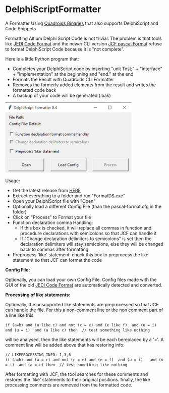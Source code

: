 # DelphiScriptFormatter

A Formatter Using [Quadroids Binaries](https://github.com/quadroid/jcf-pascal-format/releases/tag/v1.0.1) that also supports DelphiScript and Code Snippets

Formatting Altium Delphi Script Code is not trivial. The problem is that tools like
[JEDI Code Format](https://jedicodeformat.sourceforge.net/)
and the newer CLI version
[JCF pascal Format](https://github.com/quadroid/jcf-pascal-format)
refuse to format DelphiScript Code because it is "not complete".

Here is a little Python program that:

* Completes your DelphiScript code by inserting "unit Test;" + "interface" + "implementation" at the beginning and "end." at the end
* Formats the Result with Quadroids CLI Formatter
* Removes the formerly added elements from the result and writes the formatted code back
* A backup of your code will be generated (.bak)

<img src="doc/Prog.PNG" title="" alt="Program" width="400">

Usage:

* Get the latest release from [HERE](https://github.com/dotmjsc/DelphiScriptFormatter/releases/)
* Extract everything to a folder and run "FormatDS.exe"
* Open your DelphiScript file with "Open"
* Optionally load a different Config File (than the pascal-format.cfg in the folder)
* Click on "Process" to Format your file
* Function declaration comma Handling:
  * If this box is checked, it will replace all commas in function and procedure declarations with semicolons so that JCF can handle it
  * If "Change declaration delimiters to semicolons" is set then the declaration delimiters will stay semicolons, else they will be changed back to commas after formatting
* Preprocess 'like' statement: check this box to preprocess the like statement so that JCF can format the code

**Config File:**

Optionally, you can load your own Config File. Config files made with the GUI of the old [JEDI Code Format](https://jedicodeformat.sourceforge.net/) are automatically detected and converted.



**Processing of like statements:**

Optionally, the unsupported like statements are preprocessed so that JCF can handle the file. For this a non-comment line or the non comment part of a line like this

```
if (a=b) and (a like c) and not (c = e) and (e like f)  and (u = i)   and (u = i)  and (a like c) then  // test something like nothing
```

will be analysed, then the like statements will be each bereplaced by a '='. A comment line will be added above that has restoring info:

```
// LIKEPROCESSING_INFO: 1,3,6
if (a=b) and (a = c) and not (c = e) and (e = f)  and (u = i)   and (u = i)  and (a = c) then  // test something like nothing
```

After formatting with JCF, the tool searches for these comments and restores the 'like' statements to their original positions. finally, the like processing comments are removed from the formatted code.
